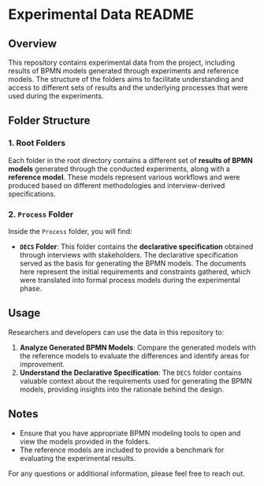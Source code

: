 # Experimental Data README

## Overview
This repository contains experimental data from the project, including results of BPMN models generated through experiments and reference models. The structure of the folders aims to facilitate understanding and access to different sets of results and the underlying processes that were used during the experiments.

## Folder Structure

### 1. Root Folders
Each folder in the root directory contains a different set of **results of BPMN models** generated through the conducted experiments, along with a **reference model**. These models represent various workflows and were produced based on different methodologies and interview-derived specifications.

### 2. `Process` Folder
Inside the `Process` folder, you will find:

- **`DECS` Folder**: This folder contains the **declarative specification** obtained through interviews with stakeholders. The declarative specification served as the basis for generating the BPMN models. The documents here represent the initial requirements and constraints gathered, which were translated into formal process models during the experimental phase.

## Usage
Researchers and developers can use the data in this repository to:

1. **Analyze Generated BPMN Models**: Compare the generated models with the reference models to evaluate the differences and identify areas for improvement.
2. **Understand the Declarative Specification**: The `DECS` folder contains valuable context about the requirements used for generating the BPMN models, providing insights into the rationale behind the design.

## Notes
- Ensure that you have appropriate BPMN modeling tools to open and view the models provided in the folders.
- The reference models are included to provide a benchmark for evaluating the experimental results.

For any questions or additional information, please feel free to reach out.

